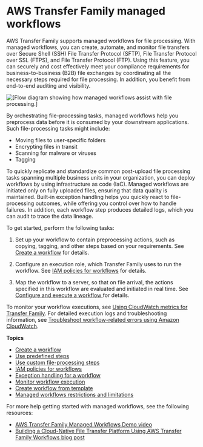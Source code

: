 # AWS Transfer Family managed workflows<a name="transfer-workflows"></a>

 AWS Transfer Family supports managed workflows for file processing\. With managed workflows, you can create, automate, and monitor file transfers over Secure Shell \(SSH\) File Transfer Protocol \(SFTP\), File Transfer Protocol over SSL \(FTPS\), and File Transfer Protocol \(FTP\)\. Using this feature, you can securely and cost effectively meet your compliance requirements for business\-to\-business \(B2B\) file exchanges by coordinating all the necessary steps required for file processing\. In addition, you benefit from end\-to\-end auditing and visibility\. 

![\[Flow diagram showing how managed workflows assist with file processing.\]](http://docs.aws.amazon.com/transfer/latest/userguide/images/workflows-diagram.png)

 

By orchestrating file\-processing tasks, managed workflows help you preprocess data before it is consumed by your downstream applications\. Such file\-processing tasks might include:
+ Moving files to user\-specific folders
+ Encrypting files in transit
+ Scanning for malware or viruses
+ Tagging

To quickly replicate and standardize common post\-upload file processing tasks spanning multiple business units in your organization, you can deploy workflows by using infrastructure as code \(IaC\)\. Managed workflows are initiated only on fully uploaded files, ensuring that data quality is maintained\. Built\-in exception handling helps you quickly react to file\-processing outcomes, while offering you control over how to handle failures\. In addition, each workflow step produces detailed logs, which you can audit to trace the data lineage\.

To get started, perform the following tasks:

1. Set up your workflow to contain preprocessing actions, such as copying, tagging, and other steps based on your requirements\. See [Create a workflow](create-workflow.md) for details\.

1. Configure an execution role, which Transfer Family uses to run the workflow\. See [IAM policies for workflows](workflow-execution-role.md) for details\.

1. Map the workflow to a server, so that on file arrival, the actions specified in this workflow are evaluated and initiated in real time\. See [ Configure and execute a workflow ](create-workflow.md#configure-workflow) for details\.

To monitor your workflow executions, see [Using CloudWatch metrics for Transfer Family](monitoring.md#metrics)\. For detailed execution logs and troubleshooting information, see [Troubleshoot workflow\-related errors using Amazon CloudWatch](troubleshooting.md#workflows-cloudwatch-errors)\.

**Topics**
+ [Create a workflow](create-workflow.md)
+ [Use predefined steps](nominal-steps-workflow.md)
+ [Use custom file\-processing steps](custom-step-details.md)
+ [IAM policies for workflows](workflow-execution-role.md)
+ [Exception handling for a workflow](exception-workflow.md)
+ [Monitor workflow execution](cloudwatch-workflow.md)
+ [Create workflow from template](workflow-template.md)
+ [Managed workflows restrictions and limitations](limitations-workflow.md)

For more help getting started with managed workflows, see the following resources: 
+ [AWS Transfer Family Managed Workflows Demo video](https://www.youtube.com/watch?v=t-iNqCRospw)
+ [Building a Cloud\-Native File Transfer Platform Using AWS Transfer Family Workflows blog post](http://aws.amazon.com/blogs/architecture/building-a-cloud-native-file-transfer-platform-using-aws-transfer-family-workflows/)